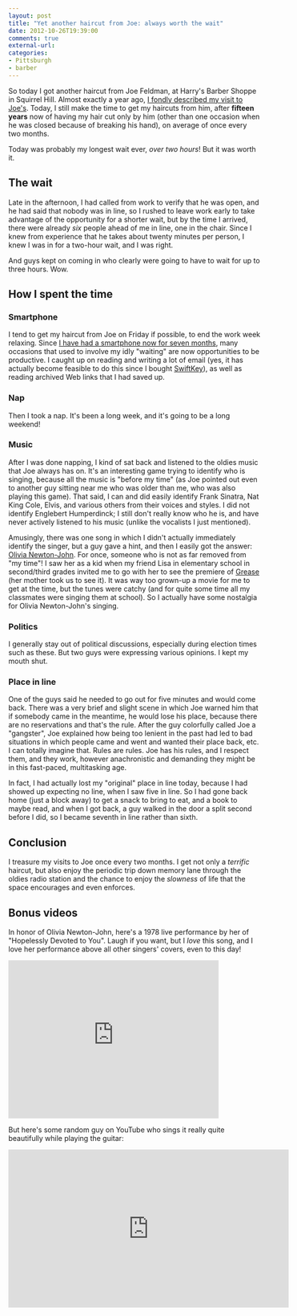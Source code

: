 ```yaml
---
layout: post
title: "Yet another haircut from Joe: always worth the wait"
date: 2012-10-26T19:39:00
comments: true
external-url: 
categories: 
- Pittsburgh
- barber
---
```

So today I got another haircut from Joe Feldman, at Harry's Barber Shoppe in Squirrel Hill. Almost exactly a year ago, [I fondly described my visit to Joe's](/blog/2011/10/29/my-favorite-barber/). Today, I still make the time to get my haircuts from him, after **fifteen years** now of having my hair cut only by him (other than one occasion when he was closed because of breaking his hand), on average of once every two months.

Today was probably my longest wait ever, *over two hours*! But it was worth it.

<!--more-->

## The wait

Late in the afternoon, I had called from work to verify that he was open, and he had said that nobody was in line, so I rushed to leave work early to take advantage of the opportunity for a shorter wait, but by the time I arrived, there were already *six* people ahead of me in line, one in the chair. Since I knew from experience that he takes about twenty minutes per person, I knew I was in for a two-hour wait, and I was right.

And guys kept on coming in who clearly were going to have to wait for up to three hours. Wow.

## How I spent the time

### Smartphone

I tend to get my haircut from Joe on Friday if possible, to end the work week relaxing. Since [I have had a smartphone now for seven months](/blog/2012/03/22/paradox-i-will-observe-the-national-day-of-unplugging-but-just-bought-my-first-smartphone-this-week/), many occasions that used to involve my idly "waiting" are now opportunities to be productive. I caught up on reading and writing a lot of email (yes, it has actually become feasible to do this since I bought [SwiftKey](http://www.swiftkey.net/)), as well as reading archived Web links that I had saved up.

### Nap

Then I took a nap. It's been a long week, and it's going to be a long weekend!

### Music

After I was done napping, I kind of sat back and listened to the oldies music that Joe always has on. It's an interesting game trying to identify who is singing, because all the music is "before my time" (as Joe pointed out even to another guy sitting near me who was older than me, who was also playing this game). That said, I can and did easily identify Frank Sinatra, Nat King Cole, Elvis, and various others from their voices and styles. I did not identify Englebert Humperdinck; I still don't really know who he is, and have never actively listened to his music (unlike the vocalists I just mentioned).

Amusingly, there was one song in which I didn't actually immediately identify the singer, but a guy gave a hint, and then I easily got the answer: [Olivia Newton-John](http://olivianewton-john.com/). For once, someone who is not as far removed from "my time"! I saw her as a kid when my friend Lisa in elementary school in second/third grades invited me to go with her to see the premiere of [Grease](http://en.wikipedia.org/wiki/Grease_\(film\)) (her mother took us to see it). It was way too grown-up a movie for me to get at the time, but the tunes were catchy (and for quite some time all my classmates were singing them at school). So I actually have some nostalgia for Olivia Newton-John's singing.

### Politics

I generally stay out of political discussions, especially during election times such as these. But two guys were expressing various opinions. I kept my mouth shut.

### Place in line

One of the guys said he needed to go out for five minutes and would come back. There was a very brief and slight scene in which Joe warned him that if somebody came in the meantime, he would lose his place, because there are no reservations and that's the rule. After the guy colorfully called Joe a "gangster", Joe explained how being too lenient in the past had led to bad situations in which people came and went and wanted their place back, etc. I can totally imagine that. Rules are rules. Joe has his rules, and I respect them, and they work, however anachronistic and demanding they might be in this fast-paced, multitasking age.

In fact, I had actually lost my "original" place in line today, because I had showed up expecting no line, when I saw five in line. So I had gone back home (just a block away) to get a snack to bring to eat, and a book to maybe read, and when I got back, a guy walked in the door a split second before I did, so I became seventh in line rather than sixth.

## Conclusion

I treasure my visits to Joe once every two months. I get not only a *terrific* haircut, but also enjoy the periodic trip down memory lane through the oldies radio station and the chance to enjoy the *slowness* of life that the space encourages and even enforces.

## Bonus videos

In honor of Olivia Newton-John, here's a 1978 live performance by her of "Hopelessly Devoted to You". Laugh if you want, but I *love* this song, and I love her performance above all other singers' covers, even to this day!

<iframe width="420" height="315" src="http://www.youtube.com/embed/lR93L8sUMNg" frameborder="0" allowfullscreen></iframe>

But here's some random guy on YouTube who sings it really quite beautifully while playing the guitar:

<iframe width="560" height="315" src="http://www.youtube.com/embed/3T75DDSa48k" frameborder="0" allowfullscreen></iframe>
